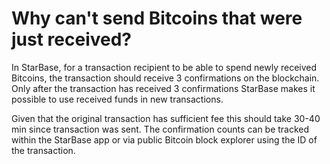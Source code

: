 # Why can't send Bitcoins that were just received?

In StarBase, for a transaction recipient to be able to spend newly received Bitcoins, the transaction should receive 3 confirmations on the blockchain. Only after the transaction has received 3 confirmations StarBase makes it possible to use received funds in new transactions.

Given that the original transaction has sufficient fee this should take 30-40 min since transaction was sent. The confirmation counts can be tracked within the StarBase app or via public Bitcoin block explorer using the ID of the transaction.


